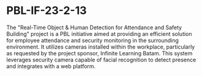 # PBL-IF-23-2-13
The "Real-Time Object & Human Detection for Attendance and Safety Building" project is a PBL initiative aimed at providing an efficient solution for employee attendance and security monitoring in the surrounding environment. It utilizes cameras installed within the workplace, particularly as requested by the project sponsor, Infinite Learning Batam. This system leverages security camera capable of facial recognition to detect presence and integrates with a web platform.
